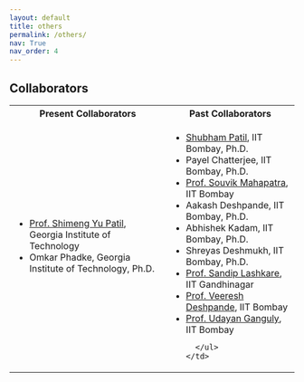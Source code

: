 ```yaml
---
layout: default
title: others
permalink: /others/
nav: True
nav_order: 4
---
```


<!-- <h2><strong>Workshops</strong> and Teaching Responsibilities</h2> -->

<h2><strong>Collaborators</strong></h2>
<!-- #Collaborators -->  

<table>
  <tr>
    <th>Present Collaborators</th>
    <th>Past Collaborators</th>
  </tr>
  <tr>
    <td>
      <ul>
        <li><a href = "https://shimeng.ece.gatech.edu/professor/">Prof. Shimeng Yu Patil</a>, Georgia Institute of Technology</li>
        <li>Omkar Phadke, Georgia Institute of Technology, Ph.D.</li>
      </ul>
    </td>
    <td>
      <ul>
        <li><a href = "https://sites.google.com/view/shubhampatil2107/home/">Shubham Patil</a>, IIT Bombay, Ph.D.</li>
        <li>Payel Chatterjee, IIT Bombay, Ph.D.</li>
        <li><a href="https://www.ee.iitb.ac.in/wiki/faculty/souvik">Prof. Souvik Mahapatra</a>, IIT Bombay</li>
        <li>Aakash Deshpande, IIT Bombay, Ph.D.</li>
        <li>Abhishek Kadam, IIT Bombay, Ph.D.</li>
        <li>Shreyas Deshmukh, IIT Bombay, Ph.D.</li>
        <li><a href="https://iitgn.ac.in/faculty/ee/fac-sandip">Prof. Sandip Lashkare</a>, IIT Gandhinagar</li>
        <li><a href="https://www.ee.iitb.ac.in/web/people/veeresh-deshpande/">Prof. Veeresh Deshpande</a>, IIT Bombay</li>
        <li><a href="https://www.ee.iitb.ac.in/web/people/udayan-ganguly/">Prof. Udayan Ganguly</a>, IIT Bombay</li>

      </ul>
    </td>
  </tr>
</table>



